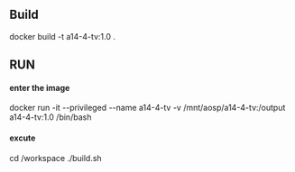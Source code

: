 ## Build
docker build -t a14-4-tv:1.0 .  
## RUN
#### enter the image
docker run -it --privileged --name a14-4-tv -v /mnt/aosp/a14-4-tv:/output a14-4-tv:1.0 /bin/bash
#### excute
cd /workspace
./build.sh
